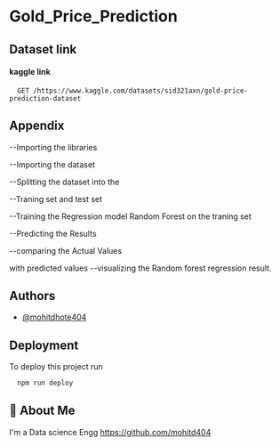 
# Gold_Price_Prediction




## Dataset link

#### kaggle link

```http
  GET /https://www.kaggle.com/datasets/sid321axn/gold-price-prediction-dataset
```


## Appendix

 --Importing the libraries

 --Importing the dataset

 --Splitting the dataset into the

 --Traning set and test set

 --Training the Regression model Random 
  Forest on the traning set

 --Predicting the Results 

 --comparing the Actual Values

  with predicted values
 --visualizing the Random forest regression
   result.


## Authors

- [@mohitdhote404]( https://github.com/mohitd404/CC-AUG-DATA_SCIENCE/tree/main/TASK2-Gold_Price_Prediction)


## Deployment

To deploy this project run

```bash
  npm run deploy
```


## 🚀 About Me
I'm a Data science Engg 
https://github.com/mohitd404

